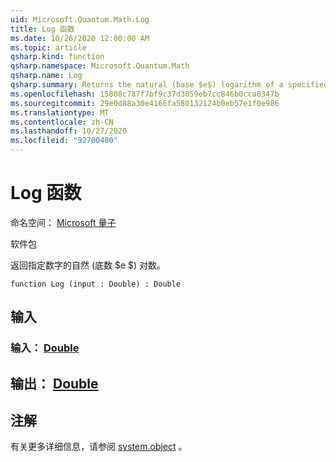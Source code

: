 ```yaml
---
uid: Microsoft.Quantum.Math.Log
title: Log 函数
ms.date: 10/26/2020 12:00:00 AM
ms.topic: article
qsharp.kind: function
qsharp.namespace: Microsoft.Quantum.Math
qsharp.name: Log
qsharp.summary: Returns the natural (base $e$) logarithm of a specified number.
ms.openlocfilehash: 15808c787f7bf9c37d3059eb7cc846b0cca8347b
ms.sourcegitcommit: 29e0d88a30e4166fa580132124b0eb57e1f0e986
ms.translationtype: MT
ms.contentlocale: zh-CN
ms.lasthandoff: 10/27/2020
ms.locfileid: "92700480"
---
```

# <a name="log-function"></a>Log 函数

命名空间： [Microsoft 量子](xref:Microsoft.Quantum.Math)

软件包 [](https://nuget.org/packages/)


返回指定数字的自然 (底数 $e $) 对数。

```qsharp
function Log (input : Double) : Double
```


## <a name="input"></a>输入

### <a name="input--double"></a>输入： [Double](xref:microsoft.quantum.lang-ref.double)





## <a name="output--double"></a>输出： [Double](xref:microsoft.quantum.lang-ref.double)



## <a name="remarks"></a>注解

有关更多详细信息，请参阅 [system.object](https://docs.microsoft.com/dotnet/api/system.math.log) 。